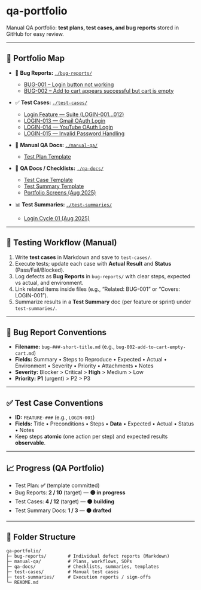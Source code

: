 # qa-portfolio

Manual QA portfolio: **test plans, test cases, and bug reports** stored in GitHub for easy review.

---

## 📂 Portfolio Map
- 🐛 **Bug Reports:** [`./bug-reports/`](./bug-reports/)
  - [BUG-001 – Login button not working](./bug-reports/bug-001-login-button-not-working.md)
  - [BUG-002 – Add to cart appears successful but cart is empty](./bug-reports/bug-002-add-to-cart-empty-cart.md)
- ✅ **Test Cases:** [`./test-cases/`](./test-cases/)
  - [Login Feature — Suite (LOGIN-001…012)](./test-cases/LOGIN-001-012-login-feature-suite.md)
  - [LOGIN-013 — Gmail OAuth Login](./test-cases/LOGIN-013-gmail-oauth.md)
  - [LOGIN-014 — YouTube OAuth Login](./test-cases/LOGIN-014-youtube-oauth.md)
  - [LOGIN-015 — Invalid Password Handling](./test-cases/LOGIN-015-invalid-password.md)
- 📘 **Manual QA Docs:** [`./manual-qa/`](./manual-qa/)
  - [Test Plan Template](./manual-qa/test-plan-template.md)
- 🧾 **QA Docs / Checklists:** [`./qa-docs/`](./qa-docs/)
  - [Test Case Template](./qa-docs/test-case-template.md)
  - [Test Summary Template](./qa-docs/test-summary-template.md)
  - [Portfolio Screens (Aug 2025)](./qa-docs/portfolio-screens/2025-08/)

- 📊 **Test Summaries:** [`./test-summaries/`](./test-summaries/)
  - [Login Cycle 01 (Aug 2025)](./test-summaries/2025-08-login-cycle-01.md)

---

## 🔄 Testing Workflow (Manual)
1. Write **test cases** in Markdown and save to `test-cases/`.
2. Execute tests; update each case with **Actual Result** and **Status** (Pass/Fail/Blocked).
3. Log defects as **Bug Reports** in `bug-reports/` with clear steps, expected vs actual, and environment.
4. Link related items inside files (e.g., “Related: BUG-001” or “Covers: LOGIN-001”).
5. Summarize results in a **Test Summary** doc (per feature or sprint) under `test-summaries/`.

---

## 🐞 Bug Report Conventions
- **Filename:** `bug-###-short-title.md` (e.g., `bug-002-add-to-cart-empty-cart.md`)
- **Fields:** Summary • Steps to Reproduce • Expected • Actual • Environment • Severity • Priority • Attachments • Notes
- **Severity:** Blocker > Critical > **High** > Medium > Low  
- **Priority:** **P1** (urgent) > P2 > P3

---

## ✅ Test Case Conventions
- **ID:** `FEATURE-###` (e.g., `LOGIN-001`)
- **Fields:** Title • Preconditions • Steps • **Data** • Expected • Actual • Status • Notes
- Keep steps **atomic** (one action per step) and expected results **observable**.

---

## 📈 Progress (QA Portfolio)
- Test Plan: **✅** (template committed)
- Bug Reports: **2 / 10** (target) — **🟡 in progress**
- Test Cases: **4 / 12** (target) — **🟠 building**
- Test Summary Docs: **1 / 3** — **🟠 drafted**

---

## 📁 Folder Structure
    qa-portfolio/
    ├─ bug-reports/        # Individual defect reports (Markdown)
    ├─ manual-qa/          # Plans, workflows, SOPs
    ├─ qa-docs/            # Checklists, summaries, templates
    ├─ test-cases/         # Manual test cases
    ├─ test-summaries/     # Execution reports / sign-offs
    └─ README.md

